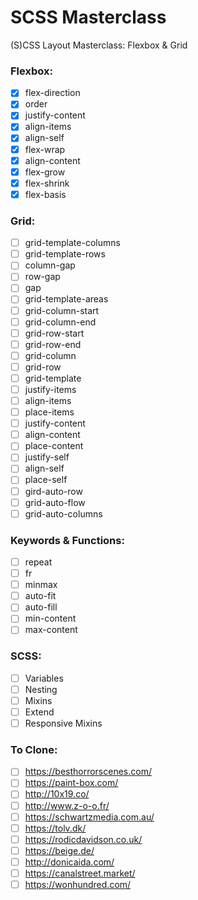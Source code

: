 SCSS Masterclass
==========
(S)CSS Layout Masterclass: Flexbox & Grid

### Flexbox:
- [x] flex-direction
- [x] order
- [x] justify-content
- [x] align-items
- [x] align-self
- [x] flex-wrap
- [x] align-content
- [x] flex-grow
- [x] flex-shrink
- [x] flex-basis

### Grid:
- [ ] grid-template-columns
- [ ]  grid-template-rows
- [ ] column-gap
- [ ] row-gap
- [ ] gap
- [ ] grid-template-areas
- [ ] grid-column-start
- [ ] grid-column-end
- [ ] grid-row-start
- [ ] grid-row-end
- [ ] grid-column
- [ ] grid-row
- [ ] grid-template
- [ ] justify-items
- [ ] align-items
- [ ] place-items
- [ ] justify-content
- [ ] align-content
- [ ] place-content
- [ ] justify-self
- [ ] align-self
- [ ] place-self
- [ ] gird-auto-row
- [ ] grid-auto-flow
- [ ] grid-auto-columns

### Keywords & Functions:
- [ ]  repeat
- [ ]  fr
- [ ]  minmax
- [ ]  auto-fit
- [ ]  auto-fill
- [ ]  min-content
- [ ]  max-content

### SCSS:
 - [ ] Variables
 - [ ] Nesting
 - [ ] Mixins
 - [ ] Extend
 - [ ] Responsive Mixins

### To Clone:
 - [ ] https://besthorrorscenes.com/
 - [ ] https://paint-box.com/
 - [ ] http://10x19.co/
 - [ ] http://www.z-o-o.fr/
 - [ ] https://schwartzmedia.com.au/
 - [ ] https://tolv.dk/
 - [ ] https://rodicdavidson.co.uk/
 - [ ] https://beige.de/
 - [ ] http://donicaida.com/
 - [ ] https://canalstreet.market/
 - [ ] https://wonhundred.com/
